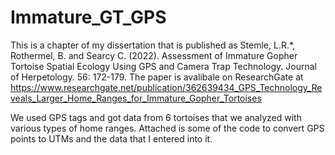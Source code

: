 # Immature_GT_GPS

This is a chapter of my dissertation that is published as Stemle, L.R.*, Rothermel, B. and Searcy C. (2022). Assessment of Immature Gopher Tortoise Spatial Ecology Using GPS and Camera Trap Technology. Journal of Herpetology. 56: 172-179. The paper is avalibale on ResearchGate at https://www.researchgate.net/publication/362639434_GPS_Technology_Reveals_Larger_Home_Ranges_for_Immature_Gopher_Tortoises

We used GPS tags and got data from 6 tortoises that we analyzed with various types of home ranges. Attached is some of the code to convert GPS points to UTMs and the data that I entered into it. 
